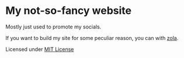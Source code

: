 # My not-so-fancy website

Mostly just used to promote my socials.

If you want to build my site for some peculiar reason, you can with
[zola](https://getzola.org).

Licensed under [MIT License](LICENSE)
